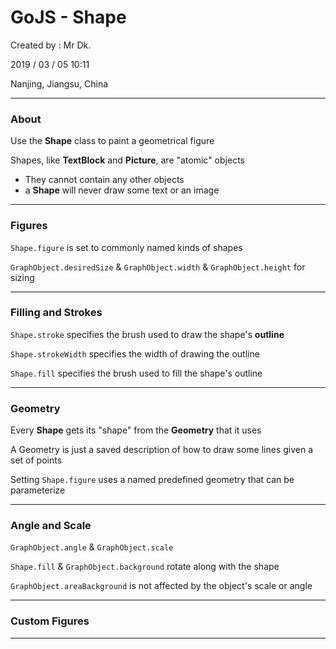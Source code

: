 # GoJS - Shape

Created by : Mr Dk.

2019 / 03 / 05 10:11

Nanjing, Jiangsu, China

---

### About

Use the __Shape__ class to paint a geometrical figure

Shapes, like __TextBlock__ and __Picture__, are "atomic" objects

* They cannot contain any other objects
* a __Shape__ will never draw some text or an image

---

### Figures

`Shape.figure` is set to commonly named kinds of shapes

`GraphObject.desiredSize` & `GraphObject.width` & `GraphObject.height` for sizing

---

### Filling and Strokes

`Shape.stroke` specifies the brush used to draw the shape's __outline__

`Shape.strokeWidth` specifies the width of drawing the outline

`Shape.fill` specifies the brush used to fill the shape's outline

---

### Geometry

Every __Shape__ gets its "shape" from the __Geometry__ that it uses

A Geometry is just a saved description of how to draw some lines given a set of points

Setting `Shape.figure` uses a named predefined geometry that can be parameterize

---

### Angle and Scale

`GraphObject.angle` & `GraphObject.scale`

`Shape.fill` & `GraphObject.background` rotate along with the shape

`GraphObject.areaBackground` is not affected by the object's scale or angle

---

### Custom Figures

---


